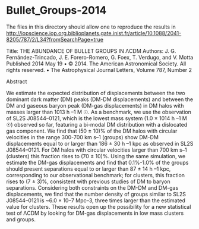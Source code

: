 Bullet_Groups-2014
==================

The files in this directory should allow one to reproduce the results in http://iopscience.iop.org.biblioplanets.gate.inist.fr/article/10.1088/2041-8205/787/2/L34?fromSearchPage=true

Title: THE ABUNDANCE OF BULLET GROUPS IN ΛCDM
Authors:  J. G. Fernández-Trincado, J. E. Forero-Romero, G. Foex, T. Verdugo, and V. Motta 
Published 2014 May 19 • © 2014. The American Astronomical Society. All rights reserved. • The Astrophysical Journal Letters, Volume 787, Number 2 

Abstract

We estimate the expected distribution of displacements between the two dominant dark matter (DM) peaks (DM-DM displacements) and between the DM and gaseous baryon peak (DM-gas displacements) in DM halos with masses larger than 1013 h –1 M ☉. As a benchmark, we use the observation of SL2S J08544–0121, which is the lowest mass system (1.0 × 1014 h –1 M ☉) observed so far, featuring a bi-modal DM distribution with a dislocated gas component. We find that (50 ± 10)% of the DM halos with circular velocities in the range 300-700 km s–1 (groups) show DM-DM displacements equal to or larger than 186 ± 30 h –1 kpc as observed in SL2S J08544–0121. For DM halos with circular velocities larger than 700 km s–1 (clusters) this fraction rises to (70 ± 10)%. Using the same simulation, we estimate the DM-gas displacements and find that 0.1%-1.0% of the groups should present separations equal to or larger than 87 ± 14 h –1 kpc, corresponding to our observational benchmark; for clusters, this fraction rises to (7 ± 3)%, consistent with previous studies of DM to baryon separations. Considering both constraints on the DM-DM and DM-gas displacements, we find that the number density of groups similar to SL2S J08544–0121 is ~6.0 × 10–7 Mpc–3, three times larger than the estimated value for clusters. These results open up the possibility for a new statistical test of ΛCDM by looking for DM-gas displacements in low mass clusters and groups.
